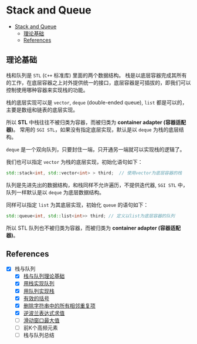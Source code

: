 # Stack and Queue

- [Stack and Queue](#stack-and-queue)
  - [理论基础](#理论基础)
  - [References](#references)

## 理论基础

栈和队列是 `STL` (`C++` 标准库) 里面的两个数据结构。
栈是以底层容器完成其所有的工作，在底层容器之上对外提供统一的接口，底层容器是可插拔的，即我们可以控制使用哪种容器来实现栈的功能。

栈的底层实现可以是 `vector`, `deque` (double-ended queue), `list` 都是可以的，主要是数组和链表的底层实现。

所以 **STL** 中栈往往不被归类为容器，而被归类为 **container adapter (容器适配器)**。
常用的 `SGI STL`，如果没有指定底层实现，默认是以 `deque` 为栈的底层结构。

`deque` 是一个双向队列，只要封住一端，只开通另一端就可以实现栈的逻辑了。

我们也可以指定 `vector` 为栈的底层实现，初始化语句如下：

```cpp
std::stack<int, std::vector<int> > third;  // 使用vector为底层容器的栈
```

队列是先进先出的数据结构，和栈同样不允许遍历，不提供迭代器, `SGI STL` 中，队列一样默认是以
`deque` 为底层数据结构。

同样可以指定 `list` 为其底层实现，初始化 `queue` 的语句如下：

```cpp
std::queue<int, std::list<int>> third; // 定义以list为底层容器的队列
```

所以 STL 队列也不被归类为容器，而被归类为 **container adapter (容器适配器)**。

## References

- [x] 栈与队列
  - [x] [栈与队列理论基础](https://programmercarl.com/%E6%A0%88%E4%B8%8E%E9%98%9F%E5%88%97%E7%90%86%E8%AE%BA%E5%9F%BA%E7%A1%80.html)
  - [x] [用栈实现队列](https://programmercarl.com/0232.%E7%94%A8%E6%A0%88%E5%AE%9E%E7%8E%B0%E9%98%9F%E5%88%97.html)
  - [x] [用队列实现栈](https://programmercarl.com/0225.%E7%94%A8%E9%98%9F%E5%88%97%E5%AE%9E%E7%8E%B0%E6%A0%88.html)
  - [x] [有效的括号](https://programmercarl.com/0020.%E6%9C%89%E6%95%88%E7%9A%84%E6%8B%AC%E5%8F%B7.html)
  - [x] [删除字符串中的所有相邻重复项](https://programmercarl.com/1047.%E5%88%A0%E9%99%A4%E5%AD%97%E7%AC%A6%E4%B8%B2%E4%B8%AD%E7%9A%84%E6%89%80%E6%9C%89%E7%9B%B8%E9%82%BB%E9%87%8D%E5%A4%8D%E9%A1%B9.html)
  - [x] [逆波兰表达式求值](https://programmercarl.com/0150.%E9%80%86%E6%B3%A2%E5%85%B0%E8%A1%A8%E8%BE%BE%E5%BC%8F%E6%B1%82%E5%80%BC.html)
  - [ ] [滑动窗口最大值](https://programmercarl.com/0239.%E6%BB%91%E5%8A%A8%E7%AA%97%E5%8F%A3%E6%9C%80%E5%A4%A7%E5%80%BC.html)
  - [ ] 前K个高频元素
  - [ ] 栈与队列总结
